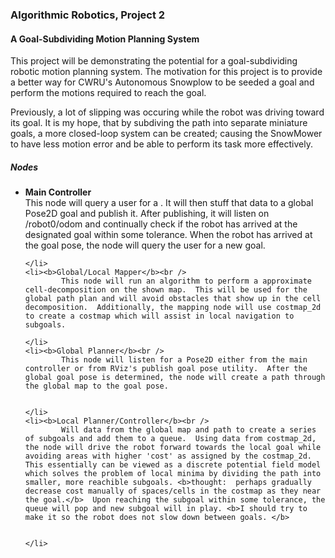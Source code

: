 <h3>Algorithmic Robotics, Project 2</h3>
<h4>A Goal-Subdividing Motion Planning System</h4>

<p>This project will be demonstrating the potential for a goal-subdividing robotic motion planning system.  The motivation for this project is to provide a better way for CWRU's Autonomous Snowplow to be seeded a goal and perform the motions required to reach the goal. </p>

<p> Previously, a lot of slipping was occuring while the robot was driving toward its goal.  It is my hope, that by subdiving the path into separate miniature goals, a more closed-loop system can be created; causing the SnowMower to have less motion error and be able to perform its task more effectively.</p>

<h5>Nodes</h5>
<ul>
	<li><b>Main Controller</b><br />
			This node will query a user for a <x, y, theta>.  It will then stuff that data to a global Pose2D goal and publish it.  After publishing, it will listen on /robot0/odom and continually check if the robot has arrived at the designated goal within some tolerance.  When the robot has arrived at the goal pose, the node will query the user for a new goal.

	</li>
	<li><b>Global/Local Mapper</b><br />
			This node will run an algorithm to perform a approximate cell-decomposition on the shown map.  This will be used for the global path plan and will avoid obstacles that show up in the cell decomposition.  Additionally, the mapping node will use costmap_2d to create a costmap which will assist in local navigation to subgoals.

	</li>
	<li><b>Global Planner</b><br />
			This node will listen for a Pose2D either from the main controller or from RViz's publish goal pose utility.  After the global goal pose is determined, the node will create a path through the global map to the goal pose.


	</li>
	<li><b>Local Planner/Controller</b><br />
			Will data from the global map and path to create a series of subgoals and add them to a queue.  Using data from costmap_2d, the node will drive the robot forward towards the local goal while avoiding areas with higher 'cost' as assigned by the costmap_2d.  This essentially can be viewed as a discrete potential field model which solves the problem of local minima by dividing the path into smaller, more reachible subgoals. <b>thought:  perhaps gradually decrease cost manually of spaces/cells in the costmap as they near the goal.</b>  Upon reaching the subgoal within some tolerance, the queue will pop and new subgoal will in play. <b>I should try to make it so the robot does not slow down between goals. </b>


	</li>
</ul>